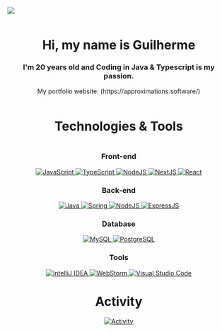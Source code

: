![](https://komarev.com/ghpvc/?username=guikaua12&color=dc143c)

<div align="center" style="display: flex; flex-direction: column; align-items: center">
    <div>
        <h1>Hi, my name is Guilherme</h1>
        <h3>I'm 20 years old and Coding in Java & Typescript is my passion.</h3>
        <p>My portfolio website: (https://approximations.software/)</p>
    </div>

<div style="display:flex; flex-direction: column">
    <h1>Technologies & Tools</h1>

<div style="max-width: 500px">
    <h3>Front-end</h3>
    <a href="https://github.com/guikaua12">
        <img src="https://img.shields.io/badge/JavaScript-F7DF1E?style=for-the-badge&logo=javascript&logoColor=black"
             alt="JavaScript"/>
        <img src="https://img.shields.io/badge/TypeScript-007ACC?style=for-the-badge&logo=typescript&logoColor=white"
             alt="TypeScript"/>
        <img src="https://img.shields.io/badge/Node.js-43853D?style=for-the-badge&logo=node.js&logoColor=white"
             alt="NodeJS"/>
        <img src="https://img.shields.io/badge/next.js-000000?style=for-the-badge&logo=next.js&logoColor=white"
             alt="NextJS"/>
        <img src="https://img.shields.io/badge/React-20232A?style=for-the-badge&logo=react&logoColor=61DAFB"
             alt="React"/>
    </a>
</div>


<div style="max-width: 500px">
    <h3>Back-end</h3>
    <a href="https://github.com/guikaua12">
        <img src="https://img.shields.io/badge/Java-ED8B00?style=for-the-badge&logo=java&logoColor=white"
             alt="Java"/>
        <img src="https://img.shields.io/badge/spring-%236DB33F.svg?style=for-the-badge&logo=spring&logoColor=white"
             alt="Spring"/>
        <img src="https://img.shields.io/badge/Node.js-43853D?style=for-the-badge&logo=node.js&logoColor=white"
             alt="NodeJS"/>
        <img src="https://img.shields.io/badge/Express.js-404D59?style=for-the-badge&logo=express&logoColor=white"
             alt="ExpressJS"/>
    </a>
</div>

<div style="max-width: 500px">
    <h3>Database</h3>
    <a href="https://github.com/guikaua12">
        <img src="https://img.shields.io/badge/mysql-4479A1.svg?style=for-the-badge&logo=mysql&logoColor=white"
             alt="MySQL"/>
        <img src="https://img.shields.io/badge/postgres-%23316192.svg?style=for-the-badge&logo=postgresql&logoColor=white"
             alt="PostgreSQL"/>
    </a>
</div>

<div style="max-width: 500px">
    <h3>Tools</h3>
    <a href="https://github.com/guikaua12">
        <img src="https://img.shields.io/badge/IntelliJIDEA-000000.svg?style=for-the-badge&logo=intellij-idea&logoColor=white"
             alt="IntelliJ IDEA"/>
        <img src="https://img.shields.io/badge/webstorm-143?style=for-the-badge&logo=webstorm&logoColor=white&color=black"
             alt="WebStorm"/>
        <img src="https://img.shields.io/badge/Visual%20Studio%20Code-0078d7.svg?style=for-the-badge&logo=visual-studio-code&logoColor=white"
             alt="Visual Studio Code"/>
    </a>
</div>
</div>

<div>
    <h1>Activity</h1>
    <a href="https://github.com/guikaua12">
        <img src="https://github-readme-stats.vercel.app/api/wakatime?username=guikaua12&range=all_time&layout=compact&theme=dark"
             alt="Activity">
    </a>
</div>
</div>
